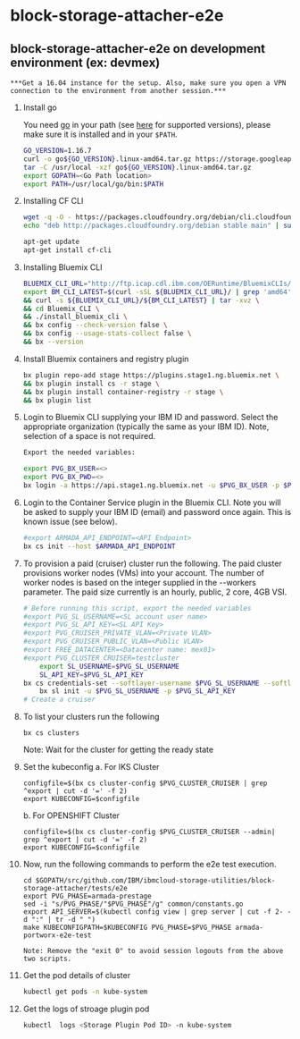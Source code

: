 # block-storage-attacher-e2e

## block-storage-attacher-e2e  on development environment (ex: devmex)

	***Get a 16.04 instance for the setup. Also, make sure you open a VPN connection to the environment from another session.***

1. Install go

	You need [go](https://golang.org/doc/install) in your path (see [here](development.md#go-versions) for supported versions), please make sure it is installed and in your ``$PATH``.

	```sh
	GO_VERSION=1.16.7
	curl -o go${GO_VERSION}.linux-amd64.tar.gz https://storage.googleapis.com/golang/go${GO_VERSION}.linux-amd64.tar.gz
	tar -C /usr/local -xzf go${GO_VERSION}.linux-amd64.tar.gz
	export GOPATH=<Go Path location>
	export PATH=/usr/local/go/bin:$PATH
	```

2. Installing CF CLI

	```sh
	wget -q -O - https://packages.cloudfoundry.org/debian/cli.cloudfoundry.org.key | sudo apt-key add -
	echo "deb http://packages.cloudfoundry.org/debian stable main" | sudo tee /etc/apt/sources.list.d/cloudfoundry-cli.list

	apt-get update
	apt-get install cf-cli
	```

3. Installing Bluemix CLI

	```sh
	BLUEMIX_CLI_URL="http://ftp.icap.cdl.ibm.com/OERuntime/BluemixCLIs/CliProvider/bluemix-cli"
	export BM_CLI_LATEST=$(curl -sSL ${BLUEMIX_CLI_URL}/ | grep 'amd64' | grep 'tar.gz' | grep 'Bluemix_CLI_[0-9]' | tail -n 1 | sed -e 's/^.*href="//' -e 's/">.*//') \
	&& curl -s ${BLUEMIX_CLI_URL}/${BM_CLI_LATEST} | tar -xvz \
	&& cd Bluemix_CLI \
	&& ./install_bluemix_cli \
	&& bx config --check-version false \
	&& bx config --usage-stats-collect false \
	&& bx --version
	```

4. Install Bluemix containers and registry plugin

	```sh
	bx plugin repo-add stage https://plugins.stage1.ng.bluemix.net \
	&& bx plugin install cs -r stage \
	&& bx plugin install container-registry -r stage \
	&& bx plugin list
	```

5. Login to Bluemix CLI supplying your IBM ID and password. Select the appropriate organization (typically the same as your IBM ID). Note, selection of a space is not required.

	```sh
	Export the needed variables:

	export PVG_BX_USER=<>
	export PVG_BX_PWD=<>
	bx login -a https://api.stage1.ng.bluemix.net -u $PVG_BX_USER -p $PVG_BX_PWD -sso
	```

6. Login to the Container Service plugin in the Bluemix CLI. Note you will be asked to supply your IBM ID (email) and password once again. This is known issue (see below).

	```sh
	#export ARMADA_API_ENDPOINT=<API Endpoint>
	bx cs init --host $ARMADA_API_ENDPOINT
	```

7. To provision a paid (cruiser) cluster run the following. The paid cluster provisions worker nodes (VMs) into your account. The number of worker nodes is based on the integer supplied in the --workers parameter. The paid size currently is an hourly, public, 2 core, 4GB VSI.

	```sh
	# Before running this script, export the needed variables
	#export PVG_SL_USERNAME=<SL account user name>
	#export PVG_SL_API_KEY=<SL API Key>
	#export PVG_CRUISER_PRIVATE_VLAN=<Private VLAN>
	#export PVG_CRUISER_PUBLIC_VLAN=<Public VLAN>
	#export FREE_DATACENTER=<Datacenter name: mex01>
	#export PVG_CLUSTER_CRUISER=testcluster
        export SL_USERNAME=$PVG_SL_USERNAME
        SL_API_KEY=$PVG_SL_API_KEY
	bx cs credentials-set --softlayer-username $PVG_SL_USERNAME --softlayer-api-key $PVG_SL_API_KEY
        bx sl init -u $PVG_SL_USERNAME -p $PVG_SL_API_KEY
	# Create a cruiser
	```

8. To list your clusters run the following

	```
	bx cs clusters
	```
	Note: Wait for the cluster for getting the ready state

9. Set the kubeconfig
   a. For IKS Cluster
	```
	configfile=$(bx cs cluster-config $PVG_CLUSTER_CRUISER | grep ^export | cut -d '=' -f 2)
	export KUBECONFIG=$configfile
	```
   b. For OPENSHIFT Cluster

	```
	configfile=$(bx cs cluster-config $PVG_CLUSTER_CRUISER --admin| grep ^export | cut -d '=' -f 2)
	export KUBECONFIG=$configfile
	```

10. Now, run the following commands to perform the e2e test execution.

	```
	cd $GOPATH/src/github.com/IBM/ibmcloud-storage-utilities/block-storage-attacher/tests/e2e
	export PVG_PHASE=armada-prestage
	sed -i "s/PVG_PHASE/"$PVG_PHASE"/g" common/constants.go
	export API_SERVER=$(kubectl config view | grep server | cut -f 2- -d ":" | tr -d " ")
	make KUBECONFIGPATH=$KUBECONFIG PVG_PHASE=$PVG_PHASE armada-portworx-e2e-test

	Note: Remove the "exit 0" to avoid session logouts from the above two scripts.
	```

7. Get the pod details of cluster

	```sh
	kubectl get pods -n kube-system
	```

8. Get the logs of stroage plugin pod

	```sh
	kubectl  logs <Storage Plugin Pod ID> -n kube-system
	```
